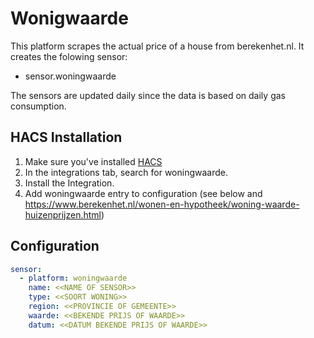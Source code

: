 # Wonigwaarde
This platform scrapes the actual price of a house from berekenhet.nl. It creates the folowing sensor:

- sensor.woningwaarde

The sensors are updated daily since the data is based on daily gas consumption.

## HACS Installation
1. Make sure you've installed [HACS](https://hacs.xyz/docs/installation/prerequisites)
2. In the integrations tab, search for woningwaarde.
3. Install the Integration.
4. Add woningwaarde entry to configuration (see below and https://www.berekenhet.nl/wonen-en-hypotheek/woning-waarde-huizenprijzen.html)


## Configuration
```yaml
sensor:
  - platform: woningwaarde
    name: <<NAME OF SENSOR>>
    type: <<SOORT WONING>>
    region: <<PROVINCIE OF GEMEENTE>>
    waarde: <<BEKENDE PRIJS OF WAARDE>>
    datum: <<DATUM BEKENDE PRIJS OF WAARDE>>
```
